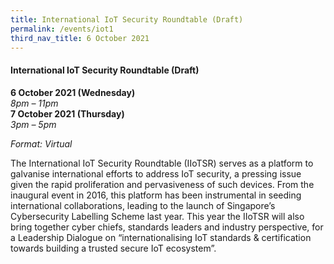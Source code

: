 ```yaml
---
title: International IoT Security Roundtable (Draft)
permalink: /events/iot1
third_nav_title: 6 October 2021
---
```


#### **International IoT Security Roundtable (Draft)**

**6 October 2021 (Wednesday)**  
*8pm – 11pm*  
**7 October 2021 (Thursday)**  
*3pm – 5pm*

*Format: Virtual*

The International IoT Security Roundtable (IIoTSR) serves as a platform to galvanise international efforts to address IoT security, a pressing issue given the rapid proliferation and pervasiveness of such devices. From the inaugural event in 2016, this platform has been instrumental in seeding international collaborations, leading to the launch of Singapore’s Cybersecurity Labelling Scheme last year. This year the IIoTSR will also bring together cyber chiefs, standards leaders and industry perspective, for a Leadership Dialogue on “internationalising IoT standards & certification towards building a trusted secure IoT ecosystem”.